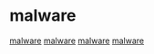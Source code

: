 # malware

[malware](https://github.com/sithis993/Crypter)
[malware](https://github.com/gen0cide/gscript)
[malware](https://github.com/alvin-tosh/Malware-Exhibit)
[malware](https://github.com/screetsec/TheFatRat)
